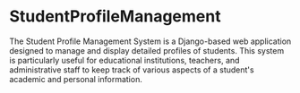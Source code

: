 # StudentProfileManagement
The Student Profile Management System is a Django-based web application designed to manage and display detailed profiles of students. This system is particularly useful for educational institutions, teachers, and administrative staff to keep track of various aspects of a student's academic and personal information.
